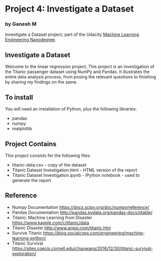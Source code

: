 # Project 4: Investigate a Dataset
### by Ganesh M

Investigate a Dataset project, part of the Udacity [Machine Learning Engineering Nanodegree](https://in.udacity.com/course/machine-learning-engineer-nanodegree--nd009).

## Investigate a Dataset

Welcome to the linear regression project, This project is an investigation of the Titanic passenger dataset using NumPy and Pandas. It illustrates the entire data analysis process, from posing the relevant questions to finishing by sharing my findings on the same.

## To install

You will need an installation of Python, plus the following libraries:

* pandas
* numpy
* matplotlib

## Project Contains

This project consists for the following files:

* titanic-data.csv - copy of the dataset
* Titanic Dataset Investigation.html - HTML version of the report
* Titanic Dataset Investigation.ipynb - iPython notebook - used to generate the report

## Reference

* Numpy Documentation https://docs.scipy.org/doc/numpy/reference/
* Pandas Documentation http://pandas.pydata.org/pandas-docs/stable/
* Titanic: Machine Learning from Disaster https://www.kaggle.com/c/titanic/data
* Titanic Disaster http://www.anesi.com/titanic.htm
* Survive Titanic https://blog.socialcops.com/engineering/machine-learning-python/
* Titanic Survival https://sites.coecis.cornell.edu/chaowang/2016/12/30/titanic-survival-exploration/